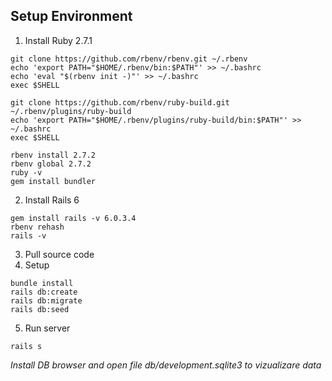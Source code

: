 ## Setup Environment
1. Install Ruby 2.7.1

```
git clone https://github.com/rbenv/rbenv.git ~/.rbenv
echo 'export PATH="$HOME/.rbenv/bin:$PATH"' >> ~/.bashrc
echo 'eval "$(rbenv init -)"' >> ~/.bashrc
exec $SHELL

git clone https://github.com/rbenv/ruby-build.git ~/.rbenv/plugins/ruby-build
echo 'export PATH="$HOME/.rbenv/plugins/ruby-build/bin:$PATH"' >> ~/.bashrc
exec $SHELL

rbenv install 2.7.2
rbenv global 2.7.2
ruby -v
gem install bundler
```
2. Install Rails 6
```
gem install rails -v 6.0.3.4
rbenv rehash
rails -v
```
3. Pull source code
4. Setup
```
bundle install
rails db:create
rails db:migrate
rails db:seed
```
5. Run server
```
rails s
```
*Install DB browser and open file db/development.sqlite3 to vizualizare data*
